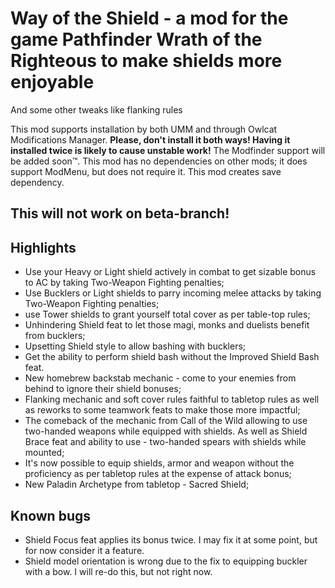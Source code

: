 # Way of the Shield - a mod for the game Pathfinder Wrath of the Righteous to make shields more enjoyable
And some other tweaks like flanking rules

This mod supports installation by both UMM and through Owlcat Modifications Manager. <b>Please, don't install it both ways! Having it installed twice is likely to cause unstable work!</b> The Modfinder support will be added soon™.
This mod has no dependencies on other mods; it does support ModMenu, but does not require it. 
This mod creates save dependency.

## This will not work on beta-branch!

## Highlights

-   Use your Heavy or Light shield actively in combat to get sizable bonus to AC by taking Two-Weapon Fighting penalties;
-   Use Bucklers or Light shields to parry incoming melee attacks by taking Two-Weapon Fighting penalties;
-   use Tower shields to grant yourself total cover as per table-top rules;
-   Unhindering Shield feat to let those magi, monks and duelists benefit from bucklers;
-   Upsetting Shield style to allow bashing with bucklers;
-   Get the ability to perform shield bash without the Improved Shield Bash feat.
-   New homebrew backstab mechanic - come to your enemies from behind to ignore their shield bonuses;
-   Flanking mechanic and soft cover rules faithful to tabletop rules as well as reworks to some teamwork feats to make those more impactful;
-   The comeback of the mechanic from Call of the Wild allowing to use two-handed weapons while equipped with shields. As well as Shield Brace feat and ability to use -   two-handed spears with shields while mounted;
-   It's now possible to equip shields, armor and weapon without the proficiency as per tabletop rules at the expense of attack bonus;
-   New Paladin Archetype from tabletop - Sacred Shield;

## Known bugs
-   Shield Focus feat applies its bonus twice. I may fix it at some point, but for now consider it a feature.
-   Shield model orientation is wrong due to the fix to equipping buckler with a bow. I will re-do this, but not right now.
